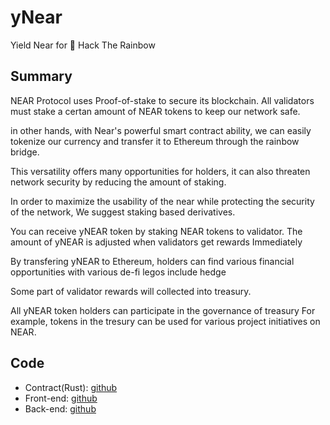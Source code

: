 # yNear
Yield Near for 🌈 Hack The Rainbow

## Summary
NEAR Protocol uses Proof-of-stake to secure its blockchain.  All validators must stake a certan amount of NEAR tokens to keep our network safe.

in other hands, with Near's powerful smart contract ability, we can easily tokenize our currency and transfer it to Ethereum through the rainbow bridge.

This versatility offers many opportunities for holders, it can also threaten network security by reducing the amount of staking.

In order to maximize the usability of the near while protecting the security of the network, We suggest staking based derivatives.

You can receive yNEAR token by staking NEAR tokens to validator. 
The amount of yNEAR is adjusted when validators get rewards Immediately

By transfering yNEAR to Ethereum,
holders can find various financial opportunities with various de-fi legos include hedge

Some part of validator rewards will collected into treasury.

All yNEAR token holders can participate in the governance of treasury 
For example, tokens in the tresury can be used for various project initiatives on NEAR.

## Code

* Contract(Rust): [github](https://github.com/dsrvlabs/BondToken)
* Front-end: [github](https://github.com/dsrvlabs/BondFront)
* Back-end: [github](https://github.com/dsrvlabs/)
